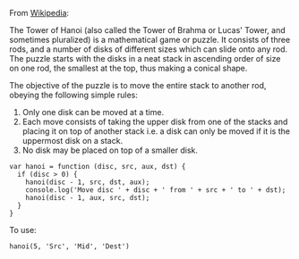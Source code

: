 From [Wikipedia](https://en.wikipedia.org/wiki/Tower_of_Hanoi):

The Tower of Hanoi (also called the Tower of Brahma or Lucas' Tower, and sometimes pluralized) is a mathematical game or puzzle. It consists of three rods, and a number of disks of different sizes which can slide onto any rod. The puzzle starts with the disks in a neat stack in ascending order of size on one rod, the smallest at the top, thus making a conical shape.

The objective of the puzzle is to move the entire stack to another rod, obeying the following simple rules:

1. Only one disk can be moved at a time.
2. Each move consists of taking the upper disk from one of the stacks and placing it on top of another stack i.e. a disk can only be moved if it is the uppermost disk on a stack.
3. No disk may be placed on top of a smaller disk.


```
var hanoi = function (disc, src, aux, dst) {
  if (disc > 0) {
    hanoi(disc - 1, src, dst, aux);
    console.log('Move disc ' + disc + ' from ' + src + ' to ' + dst);
    hanoi(disc - 1, aux, src, dst);
  }
}

```
To use:

```
hanoi(5, 'Src', 'Mid', 'Dest')

```

